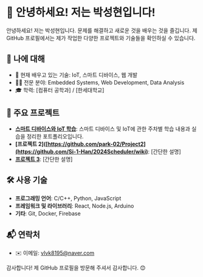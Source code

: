 # 👋 안녕하세요! 저는 박성현입니다!

안녕하세요! 저는 박성현입니다. 문제를 해결하고 새로운 것을 배우는 것을 즐깁니다. 제 GitHub 프로필에서는 제가 작업한 다양한 프로젝트와 기술들을 확인하실 수 있습니다.

## 💼 나에 대해

- 🌱 현재 배우고 있는 기술: IoT, 스마트 디바이스, 웹 개발
- 👨‍💻 전문 분야: Embedded Systems, Web Development, Data Analysis
- 🎓 학력: [컴퓨터 공학과] / [한세대학교]

## 🚀 주요 프로젝트

- **[스마트 디바이스와 IoT 학습](https://github.com/park-02/My_home)**: 스마트 디바이스 및 IoT에 관한 주차별 학습 내용과 실습을 정리한 포트폴리오입니다.
- **[프로젝트 2]([https://github.com/park-02/Project2](https://github.com/Si-1-Han/2024Scheduler/wiki)**: [간단한 설명]
- **[프로젝트 3](https://github.com/park-02/Project3)**: [간단한 설명]

## 🛠️ 사용 기술

- **프로그래밍 언어**: C/C++, Python, JavaScript
- **프레임워크 및 라이브러리**: React, Node.js, Arduino
- **기타**: Git, Docker, Firebase

## 📬 연락처

- ✉️ 이메일: [vlvk8195@naver.com](mailto:vlvk8195@naver.com)


감사합니다! 제 GitHub 프로필을 방문해 주셔서 감사합니다. 😊
